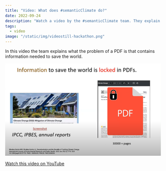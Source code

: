 ```yaml
---
title: "Video: What does #semanticClimate do?"
date: 2022-09-24
description: "Watch a video by the #semanticClimate team. They explain the problem and their approach to liberate knowledge from climate-related literature."
tags:
  - video
image: "/static/img/videostill-hackathon.png"
---
```


In this video the team explains what the problem of a PDF is that contains information needed to save the world.

<a target="_blank" href="https://www.youtube.com/watch?v=0MGXic-uEQY"><img class="video-still" src="/static/img/videostill-hackathon.png" /></a>

<a target="_blank" class="video-link" href="https://www.youtube.com/watch?v=0MGXic-uEQY">Watch this video on YouTube</a>
